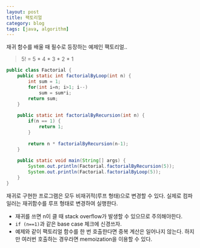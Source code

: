 ```yaml
---
layout: post
title: 팩토리얼
category: blog
tags: [java, algorithm]
---
```

재귀 함수를 배울 때 필수로 등장하는 예제인 팩토리얼..
> 5! = 5 * 4 * 3 * 2 * 1

<!-- more -->

```java
public class Factorial {
    public static int factorialByLoop(int n) {
        int sum = 1;
        for(int i=n; i>1; i--)
            sum = sum*i;
        return sum;
    }
     
    public static int factorialByRecursion(int n) {
        if(n == 1) {
            return 1;
        }
         
        return n * factorialByRecursion(n-1);
    }
     
    public static void main(String[] args) {
        System.out.println(Factorial.factorialByRecursion(5));
        System.out.println(Factorial.factorialByLoop(5));
    }
}
```

재귀로 구현한 프로그램은 모두 비재귀적(루프 형태)으로 변경할 수 있다. 실제로 컴파일러는 재귀함수를 루프 형태로 변경하여 실행한다.

 - 재귀를 쓰면 n이 클 때 stack overflow가 발생할 수 있으므로 주의해야한다.
 - `if (n==1)`과 같은 base case 체크에 신경쓰자. 
 - 예제와 같이 팩토리얼 함수를 한 번 호출한다면 중복 계산은 일어나지 않는다. 하지만 여러번 호출하는 경우라면 memoization을 이용할 수 있다.